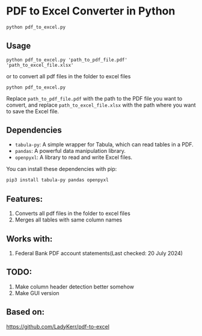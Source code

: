 # PDF to Excel Converter in Python

```bash
python pdf_to_excel.py
```

## Usage

```shell
python pdf_to_excel.py 'path_to_pdf_file.pdf' 'path_to_excel_file.xlsx'
```

or to convert all pdf files in the folder to excel files

```shell
python pdf_to_excel.py
```

Replace `path_to_pdf_file.pdf` with the path to the PDF file you want to convert, and replace `path_to_excel_file.xlsx` with the path where you want to save the Excel file.

## Dependencies

- `tabula-py`: A simple wrapper for Tabula, which can read tables in a PDF.
- `pandas`: A powerful data manipulation library.
- `openpyxl`: A library to read and write Excel files.

You can install these dependencies with pip:

```bash
pip3 install tabula-py pandas openpyxl
```

## Features:
1. Converts all pdf files in the folder to excel files
2. Merges all tables with same column names

## Works with: 
1. Federal Bank PDF account statements(Last checked: 20 July 2024)

## TODO:
1. Make column header detection better somehow
2. Make GUI version

## Based on:
https://github.com/LadyKerr/pdf-to-excel